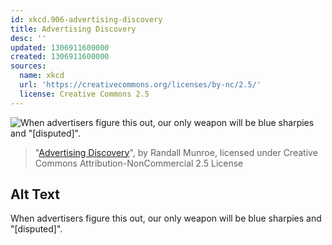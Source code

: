 ```yaml
---
id: xkcd.906-advertising-discovery
title: Advertising Discovery
desc: ''
updated: 1306911600000
created: 1306911600000
sources:
  name: xkcd
  url: 'https://creativecommons.org/licenses/by-nc/2.5/'
  license: Creative Commons 2.5
---
```

![When advertisers figure this out, our only weapon will be blue sharpies and "\[disputed\]".](https://imgs.xkcd.com/comics/citations.png)
> "[Advertising Discovery](https://xkcd.com/906/)", by Randall Munroe, licensed under Creative Commons Attribution-NonCommercial 2.5 License

## Alt Text
When advertisers figure this out, our only weapon will be blue sharpies and "\[disputed\]".
